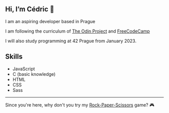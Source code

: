 ## Hi, I’m Cédric :wave:	
I am an aspiring developer based in Prague

I am following the curriculum of [The Odin Project](https://www.theodinproject.com/) and [FreeCodeCamp](https://github.com/freeCodeCamp/freeCodeCamp)

I will also study programming at 42 Prague from January 2023.

## Skills
- JavaScript
- C (basic knowledge)
- HTML
- CSS
- Sass

---

Since you're here, why don't you try my [Rock-Paper-Scissors](https://cedvid.github.io/rockpaperscissors/) game? :video_game:
